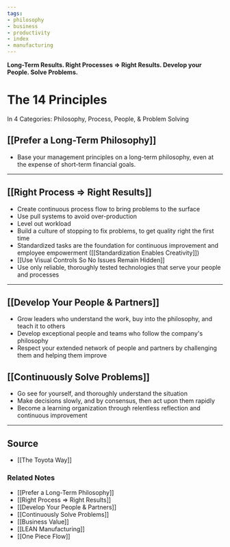 ```yaml
---
tags:
- philosophy
- business
- productivity
- index
- manufacturing
---
```

**Long-Term Results. Right Processes ⇒ Right Results. Develop your People. Solve Problems.**

# The 14 Principles

In 4 Categories: Philosophy, Process, People, & Problem Solving

## [[Prefer a Long-Term Philosophy]]

- Base your management principles on a long-term philosophy, even at the expense of short-term financial goals.

---

## [[Right Process ⇒ Right Results]]

- Create continuous process flow to bring problems to the surface
- Use pull systems to avoid over-production
- Level out workload
- Build a culture of stopping to fix problems, to get quality right the first time
- Standardized tasks are the foundation for continuous improvement and employee empowerment ([[Standardization Enables Creativity]])
- [[Use Visual Controls So No Issues Remain Hidden]]
- Use only reliable, thoroughly tested technologies that serve your people and processes

---

## [[Develop Your People & Partners]]

- Grow leaders who understand the work, buy into the philosophy, and teach it to others
- Develop exceptional people and teams who follow the company's philosophy
- Respect your extended network of people and partners by challenging them and helping them improve

## [[Continuously Solve Problems]]

- Go see for yourself, and thoroughly understand the situation
- Make decisions slowly, and by consensus, then act upon them rapidly
- Become a learning organization through relentless reflection and continuous improvement


---

## Source
- [[The Toyota Way]]

### Related Notes
- [[Prefer a Long-Term Philosophy]]
- [[Right Process ⇒ Right Results]]
- [[Develop Your People & Partners]]
- [[Continuously Solve Problems]]
- [[Business Value]]
- [[LEAN Manufacturing]]
- [[One Piece Flow]]